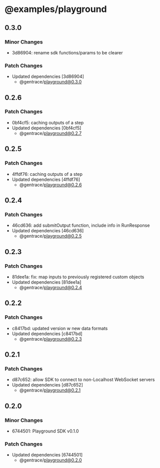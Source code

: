 # @examples/playground

## 0.3.0

### Minor Changes

- 3d86904: rename sdk functions/params to be clearer

### Patch Changes

- Updated dependencies [3d86904]
  - @gentrace/playground@0.3.0

## 0.2.6

### Patch Changes

- 0bf4cf5: caching outputs of a step
- Updated dependencies [0bf4cf5]
  - @gentrace/playground@0.2.7

## 0.2.5

### Patch Changes

- 4ffdf76: caching outputs of a step
- Updated dependencies [4ffdf76]
  - @gentrace/playground@0.2.6

## 0.2.4

### Patch Changes

- 46cd636: add submitOutput function, include info in RunResponse
- Updated dependencies [46cd636]
  - @gentrace/playground@0.2.5

## 0.2.3

### Patch Changes

- 81dee1a: fix: map inputs to previously registered custom objects
- Updated dependencies [81dee1a]
  - @gentrace/playground@0.2.4

## 0.2.2

### Patch Changes

- c8417bd: updated version w new data formats
- Updated dependencies [c8417bd]
  - @gentrace/playground@0.2.3

## 0.2.1

### Patch Changes

- d87c652: allow SDK to connect to non-Localhost WebSocket servers
- Updated dependencies [d87c652]
  - @gentrace/playground@0.2.1

## 0.2.0

### Minor Changes

- 6744501: Playground SDK v0.1.0

### Patch Changes

- Updated dependencies [6744501]
  - @gentrace/playground@0.2.0
